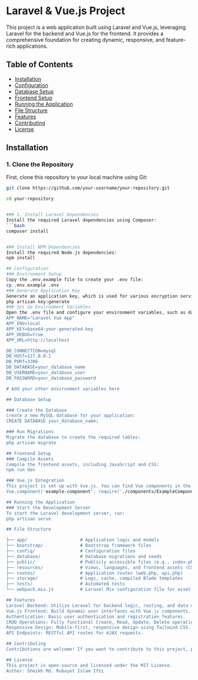 # Laravel & Vue.js Project

This project is a web application built using Laravel and Vue.js, leveraging Laravel for the backend and Vue.js for the frontend. It provides a comprehensive foundation for creating dynamic, responsive, and feature-rich applications.

## Table of Contents

- [Installation](#installation)
- [Configuration](#configuration)
- [Database Setup](#database-setup)
- [Frontend Setup](#frontend-setup)
- [Running the Application](#running-the-application)
- [File Structure](#file-structure)
- [Features](#features)
- [Contributing](#contributing)
- [License](#license)

## Installation

### 1. Clone the Repository
First, clone this repository to your local machine using Git:

```bash
git clone https://github.com/your-username/your-repository.git

cd your-repository


### 1. Install Laravel Dependencies
Install the required Laravel dependencies using Composer:
```bash
composer install


### Install NPM Dependencies
Install the required Node.js dependencies:
npm install

## Configuration
### Environment Setup
Copy the .env.example file to create your .env file:
cp .env.example .env
### Generate Application Key
Generate an application key, which is used for various encryption services:
php artisan key:generate
### Set Up Environment Variables
Open the .env file and configure your environment variables, such as database settings, mail configuration, and other services. Here's an example configuration:
APP_NAME="Laravel Vue App"
APP_ENV=local
APP_KEY=base64:your-generated-key
APP_DEBUG=true
APP_URL=http://localhost

DB_CONNECTION=mysql
DB_HOST=127.0.0.1
DB_PORT=3306
DB_DATABASE=your_database_name
DB_USERNAME=your_database_user
DB_PASSWORD=your_database_password

# Add your other environment variables here

## Database Setup

### Create the Database
Create a new MySQL database for your application:
CREATE DATABASE your_database_name;

### Run Migrations
Migrate the database to create the required tables:
php artisan migrate

## Frontend Setup
### Compile Assets
Compile the frontend assets, including JavaScript and CSS:
npm run dev

### Vue.js Integration
This project is set up with Vue.js. You can find Vue components in the resources/js/components directory. To add a new component, create a .vue file in this directory, and reference it in your resources/js/app.js file.
Vue.component('example-component', require('./components/ExampleComponent.vue').default);

## Running the Application
### Start the Development Server
To start the Laravel development server, run:
php artisan serve

## File Structure

├── app/                    # Application logic and models
├── bootstrap/              # Bootstrap framework files
├── config/                 # Configuration files
├── database/               # Database migrations and seeds
├── public/                 # Publicly accessible files (e.g., index.php, assets)
├── resources/              # Views, languages, and frontend assets (CSS, JS, Vue components)
├── routes/                 # Application routes (web.php, api.php)
├── storage/                # Logs, cache, compiled Blade templates
├── tests/                  # Automated tests
└── webpack.mix.js          # Laravel Mix configuration file for asset compilation

## Features
Laravel Backend: Utilize Laravel for backend logic, routing, and data management.
Vue.js Frontend: Build dynamic user interfaces with Vue.js components.
Authentication: Basic user authentication and registration features.
CRUD Operations: Fully functional Create, Read, Update, Delete operations.
Responsive Design: Mobile-first, responsive design using Tailwind CSS.
API Endpoints: RESTful API routes for AJAX requests.

## Contributing
Contributions are welcome! If you want to contribute to this project, please fork the repository and submit a pull request.

## License
This project is open-source and licensed under the MIT License.
Author: Sheikh Md. Rubayet Islam Ifti